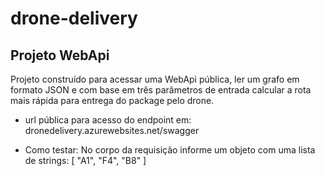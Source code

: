 # drone-delivery

## Projeto WebApi

Projeto construído para acessar uma WebApi pública, ler um grafo em formato JSON
e com base em três parâmetros de entrada calcular a rota mais rápida para entrega do package pelo drone.

 - url pública para acesso do endpoint em: dronedelivery.azurewebsites.net/swagger

 - Como testar:
No corpo da requisição informe um objeto com uma lista de strings:
[
    "A1",
    "F4",
    "B8"
]
